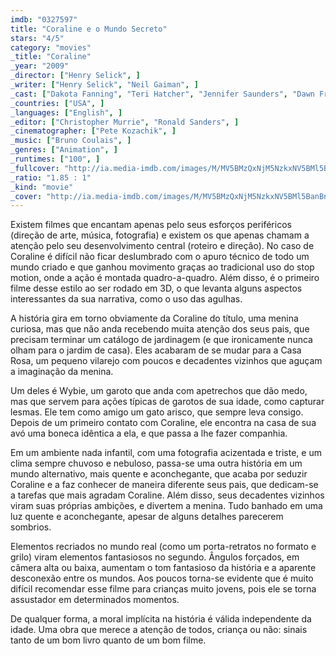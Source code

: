 ```yaml
---
imdb: "0327597"
title: "Coraline e o Mundo Secreto"
stars: "4/5"
category: "movies"
_title: "Coraline"
_year: "2009"
_director: ["Henry Selick", ]
_writer: ["Henry Selick", "Neil Gaiman", ]
_cast: ["Dakota Fanning", "Teri Hatcher", "Jennifer Saunders", "Dawn French", "Keith David", "John Hodgman", "Robert Bailey Jr.", "Ian McShane", "Aankha Neal", ]
_countries: ["USA", ]
_languages: ["English", ]
_editor: ["Christopher Murrie", "Ronald Sanders", ]
_cinematographer: ["Pete Kozachik", ]
_music: ["Bruno Coulais", ]
_genres: ["Animation", ]
_runtimes: ["100", ]
_fullcover: "http://ia.media-imdb.com/images/M/MV5BMzQxNjM5NzkxNV5BMl5BanBnXkFtZTcwMzg5NDMwMg@@.jpg"
_ratio: "1.85 : 1"
_kind: "movie"
_cover: "http://ia.media-imdb.com/images/M/MV5BMzQxNjM5NzkxNV5BMl5BanBnXkFtZTcwMzg5NDMwMg@@._V1._SX94_SY140_.jpg"
---
```

Existem filmes que encantam apenas pelo seus esforços periféricos (direção de arte, música, fotografia) e existem os que apenas chamam a atenção pelo seu desenvolvimento central (roteiro e direção). No caso de Coraline é difícil não ficar deslumbrado com o apuro técnico de todo um mundo criado e que ganhou movimento graças ao tradicional uso do stop motion, onde a ação é montada quadro-a-quadro. Além disso, é o primeiro filme desse estilo ao ser rodado em 3D, o que levanta alguns aspectos interessantes da sua narrativa, como o uso das agulhas.

A história gira em torno obviamente da Coraline do título, uma menina curiosa, mas que não anda recebendo muita atenção dos seus pais, que precisam terminar um catálogo de jardinagem (e que ironicamente nunca olham para o jardim de casa). Eles acabaram de se mudar para a Casa Rosa, um pequeno vilarejo com poucos e decadentes vizinhos que aguçam a imaginação da menina.

Um deles é Wybie, um garoto que anda com apetrechos que dão medo, mas que servem para ações típicas de garotos de sua idade, como capturar lesmas. Ele tem como amigo um gato arisco, que sempre leva consigo. Depois de um primeiro contato com Coraline, ele encontra na casa de sua avó uma boneca idêntica a ela, e que passa a lhe fazer companhia.

Em um ambiente nada infantil, com uma fotografia acizentada e triste, e um clima sempre chuvoso e nebuloso, passa-se uma outra história em um mundo alternativo, mais quente e aconchegante, que acaba por seduzir Coraline e a faz conhecer de maneira diferente seus pais, que dedicam-se a tarefas que mais agradam Coraline. Além disso, seus decadentes vizinhos viram suas próprias ambições, e divertem a menina. Tudo banhado em uma luz quente e aconchegante, apesar de alguns detalhes parecerem sombrios.

Elementos recriados no mundo real (como um porta-retratos no formato e grilo) viram elementos fantasiosos no segundo. Ângulos forçados, em câmera alta ou baixa, aumentam o tom fantasioso da história e a aparente desconexão entre os mundos. Aos poucos torna-se evidente que é muito difícil recomendar esse filme para crianças muito jovens, pois ele se torna assustador em determinados momentos.

De qualquer forma, a moral implícita na história é válida independente da idade. Uma obra que merece a atenção de todos, criança ou não: sinais tanto de um bom livro quanto de um bom filme.

